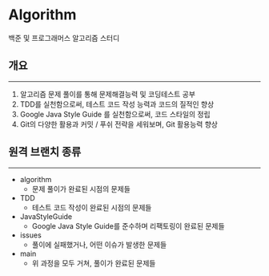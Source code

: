 # Algorithm

백준 및 프로그래머스 알고리즘 스터디

## 개요

---

1. 알고리즘 문제 풀이를 통해 문제해결능력 및 코딩테스트 공부
2. TDD를 실천함으로써, 테스트 코드 작성 능력과 코드의 질적인 향상
3. Google Java Style Guide 를 실천함으로써, 코드 스타일의 정립
4. Git의 다양한 활용과 커밋 / 푸쉬 전략을 세워보며, Git 활용능력 향상

## 원격 브랜치 종류

---

- algorithm
    - 문제 풀이가 완료된 시점의 문제들
- TDD
    - 테스트 코드 작성이 완료된 시점의 문제들
- JavaStyleGuide
    - Google Java Style Guide를 준수하며 리팩토링이 완료된 문제들
- issues
    - 풀이에 실패했거나, 어떤 이슈가 발생한 문제들
- main
    - 위 과정을 모두 거쳐, 풀이가 완료된 문제들
